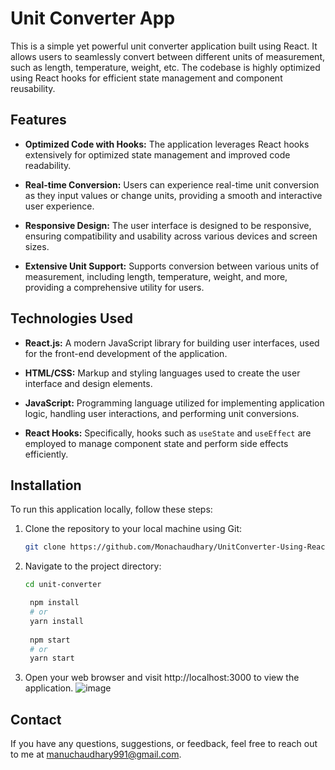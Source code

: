 # Unit Converter App

This is a simple yet powerful unit converter application built using React. It allows users to seamlessly convert between different units of measurement, such as length, temperature, weight, etc. The codebase is highly optimized using React hooks for efficient state management and component reusability.

## Features

- **Optimized Code with Hooks:** The application leverages React hooks extensively for optimized state management and improved code readability.
  
- **Real-time Conversion:** Users can experience real-time unit conversion as they input values or change units, providing a smooth and interactive user experience.

- **Responsive Design:** The user interface is designed to be responsive, ensuring compatibility and usability across various devices and screen sizes.

- **Extensive Unit Support:** Supports conversion between various units of measurement, including length, temperature, weight, and more, providing a comprehensive utility for users.

## Technologies Used

- **React.js:** A modern JavaScript library for building user interfaces, used for the front-end development of the application.
  
- **HTML/CSS:** Markup and styling languages used to create the user interface and design elements.

- **JavaScript:** Programming language utilized for implementing application logic, handling user interactions, and performing unit conversions.

- **React Hooks:** Specifically, hooks such as `useState` and `useEffect` are employed to manage component state and perform side effects efficiently.

## Installation

To run this application locally, follow these steps:

1. Clone the repository to your local machine using Git:
   
   ```bash
   git clone https://github.com/Monachaudhary/UnitConverter-Using-React.git
   
2. Navigate to the project directory:
   ```bash
   cd unit-converter

    npm install
    # or
    yarn install
    
    npm start
    # or
    yarn start
   
3. Open your web browser and visit http://localhost:3000 to view the application.
![image](https://github.com/Monachaudhary/UnitConverter-React/assets/96776726/55445716-d717-4d93-a330-d0570b4cdcdd)


## Contact
If you have any questions, suggestions, or feedback, feel free to reach out to me at manuchaudhary991@gmail.com.



